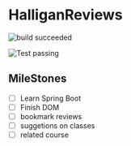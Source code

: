 # HalliganReviews

   ![build succeeded](https://img.shields.io/badge/build-succeeded-brightgreen.svg)

   ![Test passing](https://img.shields.io/badge/Tests-passing-brightgreen.svg)

## MileStones
- [ ] Learn Spring Boot
- [ ] Finish DOM
- [ ] bookmark reviews
- [ ] suggetions on classes
- [ ] related course
